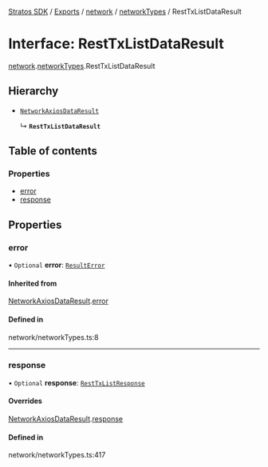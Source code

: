 [Stratos SDK](../README.md) / [Exports](../modules.md) / [network](../modules/network.md) / [networkTypes](../modules/network.networkTypes.md) / RestTxListDataResult

# Interface: RestTxListDataResult

[network](../modules/network.md).[networkTypes](../modules/network.networkTypes.md).RestTxListDataResult

## Hierarchy

- [`NetworkAxiosDataResult`](network.networkTypes.NetworkAxiosDataResult.md)

  ↳ **`RestTxListDataResult`**

## Table of contents

### Properties

- [error](network.networkTypes.RestTxListDataResult.md#error)
- [response](network.networkTypes.RestTxListDataResult.md#response)

## Properties

### error

• `Optional` **error**: [`ResultError`](network.networkTypes.ResultError.md)

#### Inherited from

[NetworkAxiosDataResult](network.networkTypes.NetworkAxiosDataResult.md).[error](network.networkTypes.NetworkAxiosDataResult.md#error)

#### Defined in

network/networkTypes.ts:8

___

### response

• `Optional` **response**: [`RestTxListResponse`](network.networkTypes.RestTxListResponse.md)

#### Overrides

[NetworkAxiosDataResult](network.networkTypes.NetworkAxiosDataResult.md).[response](network.networkTypes.NetworkAxiosDataResult.md#response)

#### Defined in

network/networkTypes.ts:417
